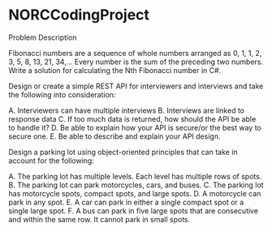 # NORCCodingProject

﻿Problem Description

Fibonacci numbers are a sequence of whole numbers arranged as 
0, 1, 1, 2, 3, 5, 8, 13, 21, 34,... Every number is the sum of 
the preceding two numbers. Write a solution for calculating 
the Nth Fibonacci number in C#.


Design or create a simple REST API for interviewers and interviews and 
take the following into consideration:

A. Interviewers can have multiple interviews
B. Interviews are linked to response data
C. If too much data is returned, how should the API be able to handle it?
D. Be able to explain how your API is secure/or the best way to secure one.
E. Be able to describe and explain your API design.


Design a parking lot using object-oriented principles that can take in 
account for the following:

A. The parking lot has multiple levels. Each level has multiple rows of spots.
B. The parking lot can park motorcycles, cars, and buses.
C. The parking lot has motorcycle spots, compact spots, and large spots.
D. A motorcycle can park in any spot.
E. A car can park in either a single compact spot or a single large spot.
F. A bus can park in five large spots that are consecutive and within the same row. It cannot park in small spots.
